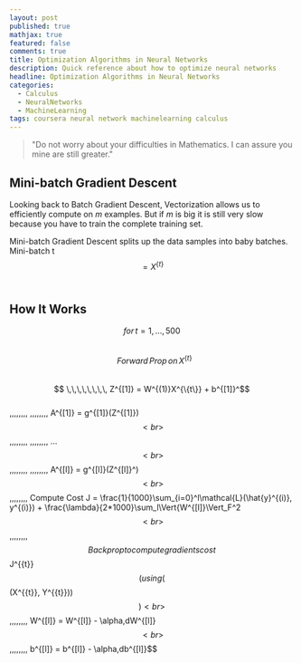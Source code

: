 ```yaml
---
layout: post
published: true
mathjax: true
featured: false
comments: true
title: Optimization Algorithms in Neural Networks
description: Quick reference about how to optimize neural networks
headline: Optimization Algorithms in Neural Networks
categories:
  - Calculus
  - NeuralNetworks
  - MachineLearning
tags: coursera neural network machinelearning calculus
---
```

>&quot;Do not worry about your difficulties in Mathematics. I can assure you mine are still greater.&quot;

## Mini-batch Gradient Descent
Looking back to Batch Gradient Descent, Vectorization allows us to efficiently compute on *m* examples. But if *m* is big it is still very slow because you have to train the complete training set.

Mini-batch Gradient Descent splits up the data samples into baby batches.
Mini-batch t $$= X^{\{t\}}$$ <br>

## How It Works
$$ for \, t = 1, ..., 500 $$<br>            $$ \,\,\,\, Forward\,Prop\, on\, X^{\{t\}}$$ <br>
$$ \,\,\,\,\,\,\,\, Z^{[1]} = W^{(1)}X^{\{t\}} + b^{[1]}^$$ <br>
\,\,\,\,\,\,\,\, \,\,\,\,\,\,\,\, A^{[1]} = g^{[1]}(Z^{[1]})$$<br> $$ \,\,\,\,\,\,\,\, \,\,\,\,\,\,\,\, ... $$ <br> $$\,\,\,\,\,\,\,\, \,\,\,\,\,\,\,\, A^{[l]} = g^{[l]}(Z^{[l]}^) $$ <br>
$$ \,\,\,\,\,\,\,\, Compute Cost J = \frac{1}{1000}\sum_{i=0}^l\mathcal{L}(\hat{y}^{(i)}, y^{(i)}) + \frac{\lambda}{2*1000}\sum_l\Vert{W^{[l]}\Vert_F^2$$ <br>
$$\,\,\,\,\,\,\,\, $$ Backprop to compute gradients cost $$ J^{\{t\}} $$ (using ($$(X^{\{t\}}, Y^{\{t\}}))$$) <br>
$$\,\,\,\,\,\,\,\, W^{[l]} = W^{[l]} - \alpha\,dW^{[l]}$$<br>
$$\,\,\,\,\,\,\,\, b^{[l]} = b^{[l]} - \alpha\,db^{[l]}$$ <br>
